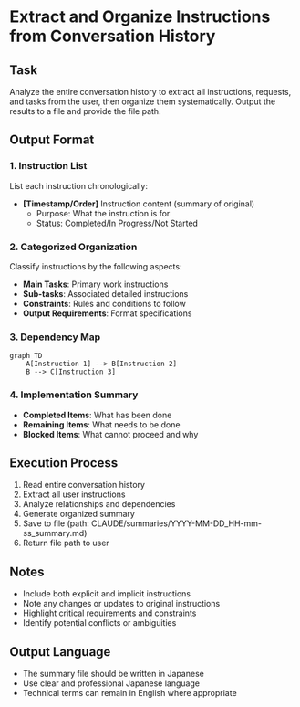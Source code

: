 # Extract and Organize Instructions from Conversation History

## Task
Analyze the entire conversation history to extract all instructions, requests, and tasks from the user, then organize them systematically. Output the results to a file and provide the file path.

## Output Format
### 1. Instruction List
List each instruction chronologically:
- **[Timestamp/Order]** Instruction content (summary of original)
  - Purpose: What the instruction is for
  - Status: Completed/In Progress/Not Started

### 2. Categorized Organization
Classify instructions by the following aspects:
- **Main Tasks**: Primary work instructions
- **Sub-tasks**: Associated detailed instructions
- **Constraints**: Rules and conditions to follow
- **Output Requirements**: Format specifications

### 3. Dependency Map
```mermaid
graph TD
    A[Instruction 1] --> B[Instruction 2]
    B --> C[Instruction 3]
```

### 4. Implementation Summary
- **Completed Items**: What has been done
- **Remaining Items**: What needs to be done
- **Blocked Items**: What cannot proceed and why

## Execution Process
1. Read entire conversation history
2. Extract all user instructions
3. Analyze relationships and dependencies
4. Generate organized summary
5. Save to file (path: CLAUDE/summaries/YYYY-MM-DD_HH-mm-ss_summary.md)
6. Return file path to user

## Notes
- Include both explicit and implicit instructions
- Note any changes or updates to original instructions
- Highlight critical requirements and constraints
- Identify potential conflicts or ambiguities

## Output Language
- The summary file should be written in Japanese
- Use clear and professional Japanese language
- Technical terms can remain in English where appropriate